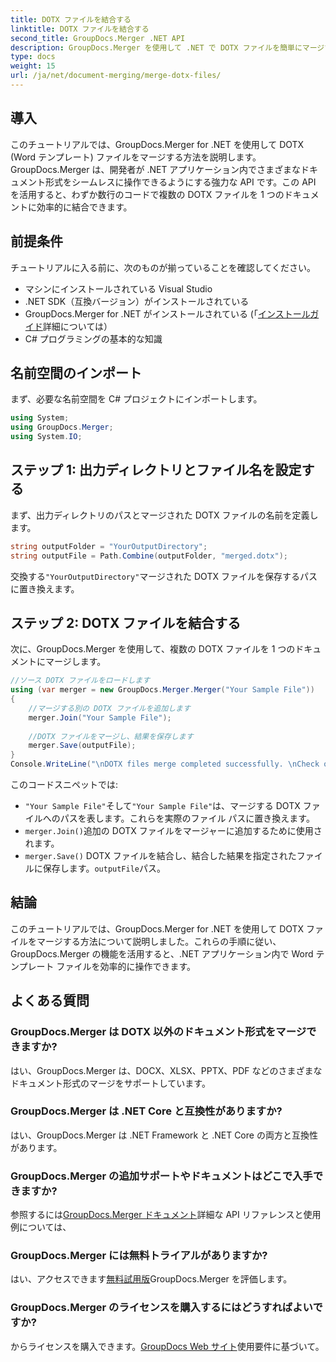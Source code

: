 ```yaml
---
title: DOTX ファイルを結合する
linktitle: DOTX ファイルを結合する
second_title: GroupDocs.Merger .NET API
description: GroupDocs.Merger を使用して .NET で DOTX ファイルを簡単にマージする方法を学びます。ドキュメントの操作能力を強化します。
type: docs
weight: 15
url: /ja/net/document-merging/merge-dotx-files/
---
```

## 導入
このチュートリアルでは、GroupDocs.Merger for .NET を使用して DOTX (Word テンプレート) ファイルをマージする方法を説明します。 GroupDocs.Merger は、開発者が .NET アプリケーション内でさまざまなドキュメント形式をシームレスに操作できるようにする強力な API です。この API を活用すると、わずか数行のコードで複数の DOTX ファイルを 1 つのドキュメントに効率的に結合できます。
## 前提条件
チュートリアルに入る前に、次のものが揃っていることを確認してください。
- マシンにインストールされている Visual Studio
- .NET SDK（互換バージョン）がインストールされている
- GroupDocs.Merger for .NET がインストールされている (「[インストールガイド](https://reference.groupdocs.com/merger/net/)詳細については）
- C# プログラミングの基本的な知識

## 名前空間のインポート
まず、必要な名前空間を C# プロジェクトにインポートします。
```csharp
using System; 
using GroupDocs.Merger;
using System.IO;
```
## ステップ 1: 出力ディレクトリとファイル名を設定する
まず、出力ディレクトリのパスとマージされた DOTX ファイルの名前を定義します。
```csharp
string outputFolder = "YourOutputDirectory";
string outputFile = Path.Combine(outputFolder, "merged.dotx");
```
交換する`"YourOutputDirectory"`マージされた DOTX ファイルを保存するパスに置き換えます。
## ステップ 2: DOTX ファイルを結合する
次に、GroupDocs.Merger を使用して、複数の DOTX ファイルを 1 つのドキュメントにマージします。
```csharp
//ソース DOTX ファイルをロードします
using (var merger = new GroupDocs.Merger.Merger("Your Sample File"))
{
    //マージする別の DOTX ファイルを追加します
    merger.Join("Your Sample File");
    
    //DOTX ファイルをマージし、結果を保存します
    merger.Save(outputFile);
}
Console.WriteLine("\nDOTX files merge completed successfully. \nCheck output in {0}", outputFolder);
```
このコードスニペットでは:
- `"Your Sample File"`そして`"Your Sample File"`は、マージする DOTX ファイルへのパスを表します。これらを実際のファイル パスに置き換えます。
- `merger.Join()`追加の DOTX ファイルをマージャーに追加するために使用されます。
- `merger.Save()` DOTX ファイルを結合し、結合した結果を指定されたファイルに保存します。`outputFile`パス。

## 結論
このチュートリアルでは、GroupDocs.Merger for .NET を使用して DOTX ファイルをマージする方法について説明しました。これらの手順に従い、GroupDocs.Merger の機能を活用すると、.NET アプリケーション内で Word テンプレート ファイルを効率的に操作できます。

## よくある質問
### GroupDocs.Merger は DOTX 以外のドキュメント形式をマージできますか?
はい、GroupDocs.Merger は、DOCX、XLSX、PPTX、PDF などのさまざまなドキュメント形式のマージをサポートしています。
### GroupDocs.Merger は .NET Core と互換性がありますか?
はい、GroupDocs.Merger は .NET Framework と .NET Core の両方と互換性があります。
### GroupDocs.Merger の追加サポートやドキュメントはどこで入手できますか?
参照するには[GroupDocs.Merger ドキュメント](https://reference.groupdocs.com/merger/net/)詳細な API リファレンスと使用例については、
### GroupDocs.Merger には無料トライアルがありますか?
はい、アクセスできます[無料試用版](https://releases.groupdocs.com/)GroupDocs.Merger を評価します。
### GroupDocs.Merger のライセンスを購入するにはどうすればよいですか?
からライセンスを購入できます。[GroupDocs Web サイト](https://purchase.groupdocs.com/buy)使用要件に基づいて。
